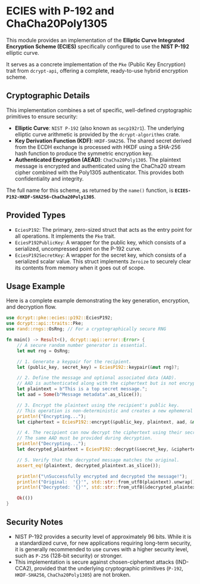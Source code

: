 # ECIES with P-192 and ChaCha20Poly1305 

This module provides an implementation of the **Elliptic Curve Integrated Encryption Scheme (ECIES)** specifically configured to use the **NIST P-192** elliptic curve.

It serves as a concrete implementation of the `Pke` (Public Key Encryption) trait from `dcrypt-api`, offering a complete, ready-to-use hybrid encryption scheme.

## Cryptographic Details

This implementation combines a set of specific, well-defined cryptographic primitives to ensure security:

*   **Elliptic Curve**: `NIST P-192` (also known as `secp192r1`). The underlying elliptic curve arithmetic is provided by the `dcrypt-algorithms` crate.
*   **Key Derivation Function (KDF)**: `HKDF-SHA256`. The shared secret derived from the ECDH exchange is processed with HKDF using a SHA-256 hash function to produce the symmetric encryption key.
*   **Authenticated Encryption (AEAD)**: `ChaCha20Poly1305`. The plaintext message is encrypted and authenticated using the ChaCha20 stream cipher combined with the Poly1305 authenticator. This provides both confidentiality and integrity.

The full name for this scheme, as returned by the `name()` function, is **`ECIES-P192-HKDF-SHA256-ChaCha20Poly1305`**.

## Provided Types

*   `EciesP192`: The primary, zero-sized struct that acts as the entry point for all operations. It implements the `Pke` trait.
*   `EciesP192PublicKey`: A wrapper for the public key, which consists of a serialized, uncompressed point on the P-192 curve.
*   `EciesP192SecretKey`: A wrapper for the secret key, which consists of a serialized scalar value. This struct implements `Zeroize` to securely clear its contents from memory when it goes out of scope.

## Usage Example

Here is a complete example demonstrating the key generation, encryption, and decryption flow.

```rust
use dcrypt::pke::ecies::p192::EciesP192;
use dcrypt::api::traits::Pke;
use rand::rngs::OsRng; // For a cryptographically secure RNG

fn main() -> Result<(), dcrypt::api::error::Error> {
    // A secure random number generator is essential.
    let mut rng = OsRng;

    // 1. Generate a keypair for the recipient.
    let (public_key, secret_key) = EciesP192::keypair(&mut rng)?;

    // 2. Define the message and optional associated data (AAD).
    // AAD is authenticated along with the ciphertext but is not encrypted.
    let plaintext = b"This is a top secret message.";
    let aad = Some(b"Message metadata".as_slice());

    // 3. Encrypt the plaintext using the recipient's public key.
    // This operation is non-deterministic and creates a new ephemeral key for each call.
    println!("Encrypting...");
    let ciphertext = EciesP192::encrypt(&public_key, plaintext, aad, &mut rng)?;

    // 4. The recipient can now decrypt the ciphertext using their secret key.
    // The same AAD must be provided during decryption.
    println!("Decrypting...");
    let decrypted_plaintext = EciesP192::decrypt(&secret_key, &ciphertext, aad)?;

    // 5. Verify that the decrypted message matches the original.
    assert_eq!(plaintext, decrypted_plaintext.as_slice());

    println!("\nSuccessfully encrypted and decrypted the message!");
    println!("Original:  '{}'", std::str::from_utf8(plaintext).unwrap());
    println!("Decrypted: '{}'", std::str::from_utf8(&decrypted_plaintext).unwrap());

    Ok(())
}
```

## Security Notes

*   NIST P-192 provides a security level of approximately 96 bits. While it is a standardized curve, for new applications requiring long-term security, it is generally recommended to use curves with a higher security level, such as `P-256` (128-bit security) or stronger.
*   This implementation is secure against chosen-ciphertext attacks (IND-CCA2), provided that the underlying cryptographic primitives (`P-192`, `HKDF-SHA256`, `ChaCha20Poly1305`) are not broken.